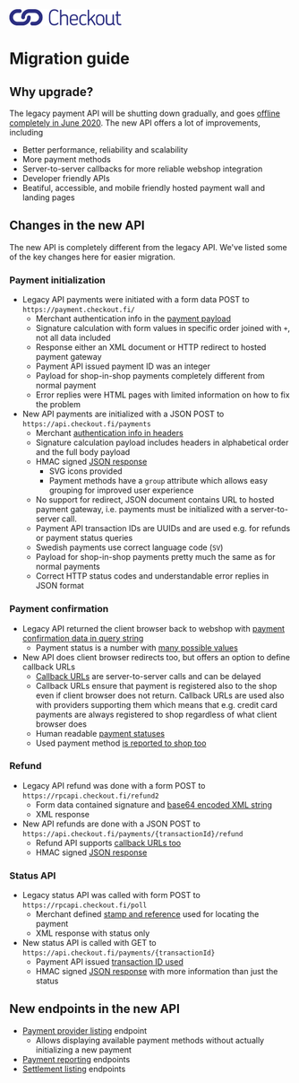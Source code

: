 <img src="images/checkout-logo-vaaka-RGB.png" alt="Checkout Finland Oy" style="width: 200px;">

# Migration guide

## Why upgrade?

The legacy payment API will be shutting down gradually, and goes [offline completely in June 2020](https://www.checkout.fi/vinkkipankki/checkoutin-uudet-rajapinnat-mit%C3%A4-pit%C3%A4%C3%A4-tiet%C3%A4%C3%A4). The new API offers a lot of improvements, including

* Better performance, reliability and scalability
* More payment methods
* Server-to-server callbacks for more reliable webshop integration
* Developer friendly APIs
* Beatiful, accessible, and mobile friendly hosted payment wall and landing pages

## Changes in the new API

The new API is completely different from the legacy API. We've listed some of the key changes here for easier migration.

### Payment initialization

* Legacy API payments were initiated with a form data POST to `https://payment.checkout.fi/`
  * Merchant authentication info in the [payment payload](https://checkoutfinland.github.io/legacy-api/#payment)
  * Signature calculation with form values in specific order joined with `+`, not all data included
  * Response either an XML document or HTTP redirect to hosted payment gateway
  * Payment API issued payment ID was an integer
  * Payload for shop-in-shop payments completely different from normal payment
  * Error replies were HTML pages with limited information on how to fix the problem
* New API payments are initialized with a JSON POST to `https://api.checkout.fi/payments`
  * Merchant [authentication info in headers](/#headers-and-request-signing)
  * Signature calculation payload includes headers in alphabetical order and the full body payload
  * HMAC signed [JSON response](/#response)
    * SVG icons provided
    * Payment methods have a `group` attribute which allows easy grouping for improved user experience
  * No support for redirect, JSON document contains URL to hosted payment gateway, i.e. payments must be initialized with a server-to-server call.
  * Payment API transaction IDs are UUIDs and are used e.g. for refunds or payment status queries
  * Swedish payments use correct language code (`SV`)
  * Payload for shop-in-shop payments pretty much the same as for normal payments
  * Correct HTTP status codes and understandable error replies in JSON format

### Payment confirmation

* Legacy API returned the client browser back to webshop with [payment confirmation data in query string](https://checkoutfinland.github.io/legacy-api/#response)
  * Payment status is a number with [many possible values](https://checkoutfinland.github.io/legacy-api/#payment-statuses)
* New API does client browser redirects too, but offers an option to define callback URLs
  * [Callback URLs](/#create-request-body) are server-to-server calls and can be delayed
  * Callback URLs ensure that payment is registered also to the shop even if client browser does not return. Callback URLs are used also with providers supporting them which means that e.g. credit card payments are always registered to shop regardless of what client browser does
  * Human readable [payment statuses](/#statuses)
  * Used payment method [is reported to shop too](/#redirect-and-callback-url-parameters)

### Refund

* Legacy API refund was done with a form POST to `https://rpcapi.checkout.fi/refund2`
  * Form data contained signature and [base64 encoded XML string](https://checkoutfinland.github.io/legacy-api/#refund-api)
  * XML response
* New API refunds are done with a JSON POST to `https://api.checkout.fi/payments/{transactionId}/refund`
  * Refund API supports [callback URLs too](/#http-request-body)
  * HMAC signed [JSON response](/#response2)

### Status API

* Legacy status API was called with form POST to `https://rpcapi.checkout.fi/poll`
  * Merchant defined [stamp and reference](https://checkoutfinland.github.io/legacy-api/#polling) used for locating the payment
  * XML response with status only
* New status API is called with GET to `https://api.checkout.fi/payments/{transactionId}`
  * Payment API issued [transaction ID used](/#get)
  * HMAC signed [JSON response](/#response1) with more information than just the status

## New endpoints in the new API

* [Payment provider listing](/#list-providers) endpoint
  * Allows displaying available payment methods without actually initializing a new payment
* [Payment reporting](/#payment-reports) endpoints
* [Settlement listing](/#settlements) endpoints
